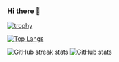 <!-- ![Profile views](https://gpvc.arturio.dev/vikrant911998)   -->

### Hi there 👋

[![trophy](https://github-profile-trophy.vercel.app/?username=vikrant911998&title=Followers,MultiLanguage,Commits,Repositories,PullRequest)](https://github.com/ryo-ma/github-profile-trophy)
<!-- - 📫 How to reach me: [LinkedIn](https://www.linkedin.com/in/vikrant-bhadauria-025011157/) -->
<!-- - 🥅 500 Leetcode questions till december 2022 -->
<!-- *!578U@wJI4nmMMu!ODQcy3f -->

[![Top Langs](https://github-readme-stats.vercel.app/api/top-langs/?username=vikrant911998&count_private=true)](https://github.com/anuraghazra/github-readme-stats)

<!-- ![GitHub metrics](https://metrics.lecoq.io/vikrant911998)   -->

![GitHub streak stats](https://streak-stats.demolab.com/?user=vikrant911998&mode=weekly) ![GitHub stats](https://github-readme-stats.vercel.app/api?username=vikrant911998&show_icons=true&count_private=true)

<!--
**vikrant911998/vikrant911998** is a ✨ _special_ ✨ repository because its `README.md` (this file) appears on your GitHub profile.

Here are some ideas to get you started:

- 🔭 I’m currently working on ...
- 🌱 I’m currently learning ...
- 👯 I’m looking to collaborate on ...
- 🤔 I’m looking for help with ...
- 💬 Ask me about ...
- 📫 How to reach me: ...
- 😄 Pronouns: ...
- ⚡ Fun fact: ...
-->
